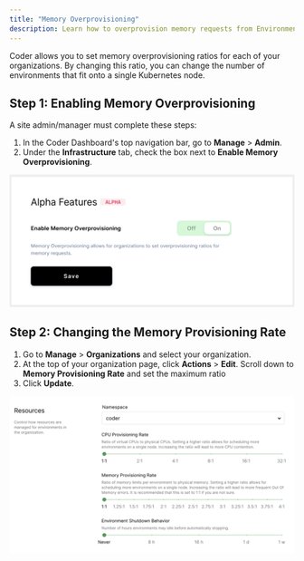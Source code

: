 ```yaml
---
title: "Memory Overprovisioning"
description: Learn how to overprovision memory requests from Environments.
---
```


Coder allows you to set memory overprovisioning ratios for each of your
organizations. By changing this ratio, you can change the number of environments
that fit onto a single Kubernetes node.

## Step 1: Enabling Memory Overprovisioning

A site admin/manager must complete these steps:

1. In the Coder Dashboard's top navigation bar, go to **Manage** > **Admin**.
1. Under the **Infrastructure** tab, check the box next to **Enable Memory
   Overprovisioning**.

![Enable memory overprovisioning](../../assets/enable-memory-overprovisioning.png)

## Step 2: Changing the Memory Provisioning Rate

1. Go to **Manage** > **Organizations** and select your organization.
1. At the top of your organization page, click **Actions** > **Edit**. Scroll
   down to **Memory Provisioning Rate** and set the maximum ratio
1. Click **Update**.

![Set memory overprovisioning ratios](../../assets/set-memory-ratios.png)
